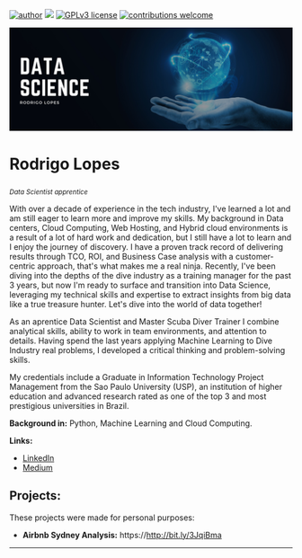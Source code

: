 

[![author](https://img.shields.io/badge/author-rodrigoblopes-red)](https://www.linkedin.com/in/rodrigoblopes) [![](https://img.shields.io/badge/python-3.7+-blue.svg)](https://www.python.org/downloads/release/python-365/) [![GPLv3 license](https://img.shields.io/badge/License-GPLv3-blue.svg)](http://perso.crans.org/besson/LICENSE.html) [![contributions welcome](https://img.shields.io/badge/contributions-welcome-brightgreen.svg?style=flat)](https://github.com/rodrigoblopes/Data_Science/issues)

<p align="center">
  <img src="Banner.png" >
</p>

# Rodrigo Lopes
<sub>*Data Scientist apprentice*</sub>

With over a decade of experience in the tech industry, I've learned a lot and am still eager to learn more and improve my skills. My background in Data centers, Cloud Computing, Web Hosting, and Hybrid cloud environments is a result of a lot of hard work and dedication, but I still have a lot to learn and I enjoy the journey of discovery. I have a proven track record of delivering results through TCO, ROI, and Business Case analysis with a customer-centric approach, that's what makes me a real ninja. Recently, I've been diving into the depths of the dive industry as a training manager for the past 3 years, but now I'm ready to surface and transition into Data Science, leveraging my technical skills and expertise to extract insights from big data like a true treasure hunter. Let's dive into the world of data together!

As an aprentice Data Scientist and Master Scuba Diver Trainer I combine analytical skills, ability to work in team environments, and attention to details. Having spend the last years applying Machine Learning to Dive Industry real problems, I developed a critical thinking and problem-solving skills.

My credentials include a Graduate in Information Technology Project Management from the Sao Paulo University (USP), an institution of higher education and advanced research rated as one of the top 3 and most prestigious universities in Brazil.

**Background in:** Python, Machine Learning and Cloud Computing.

**Links:**
* [LinkedIn](https://www.linkedin.com/in/rodrigoblopes)
* [Medium](https://www.medium.com/@rodrigoblopes)


## Projects:
These projects were made for personal purposes:
* **Airbnb Sydney Analysis:** https://http://bit.ly/3JqiBma


---
